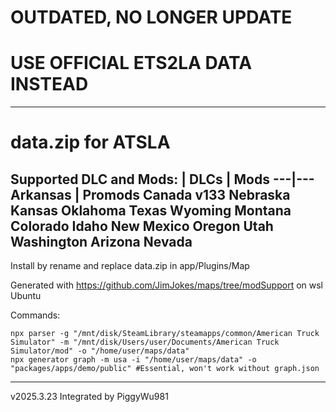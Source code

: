 # OUTDATED, NO LONGER UPDATE
# USE OFFICIAL ETS2LA DATA INSTEAD
---
# data.zip for ATSLA

Supported DLC and Mods:
| DLCs | Mods
---|---
Arkansas | Promods Canada v133
Nebraska
Kansas
Oklahoma
Texas
Wyoming
Montana
Colorado
Idaho
New Mexico
Oregon
Utah
Washington
Arizona
Nevada
---
Install by rename and replace data.zip in app/Plugins/Map

Generated with https://github.com/JimJokes/maps/tree/modSupport on wsl Ubuntu

Commands:
```
npx parser -g "/mnt/disk/SteamLibrary/steamapps/common/American Truck Simulator" -m "/mnt/disk/Users/user/Documents/American Truck Simulator/mod" -o "/home/user/maps/data"
npx generator graph -m usa -i "/home/user/maps/data" -o "packages/apps/demo/public" #Essential, won't work without graph.json
```
---
v2025.3.23 Integrated by PiggyWu981
